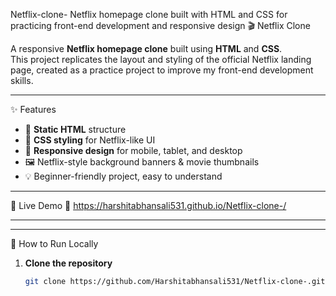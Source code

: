 Netflix-clone-
Netflix homepage clone built with HTML and CSS for practicing front-end development and responsive design
🎬 Netflix Clone

A responsive **Netflix homepage clone** built using **HTML** and **CSS**.  
This project replicates the layout and styling of the official Netflix landing page, created as a practice project to improve my front-end development skills.

---

✨ Features
- 📄 **Static HTML** structure
- 🎨 **CSS styling** for Netflix-like UI
- 📱 **Responsive design** for mobile, tablet, and desktop
- 🖼 Netflix-style background banners & movie thumbnails
- 💡 Beginner-friendly project, easy to understand

---

 🚀 Live Demo
🔗 https://harshitabhansali531.github.io/Netflix-clone-/

---

---

📂 How to Run Locally
1. **Clone the repository**
   ```bash
   git clone https://github.com/Harshitabhansali531/Netflix-clone-.git
   